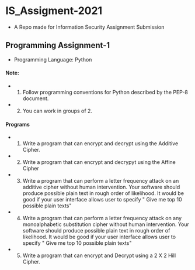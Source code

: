 # IS_Assigment-2021

- A Repo made for Information Security Assignment Submission

## Programming Assignment-1

- Programming Language: Python

#### Note: 
- 1. Follow programming conventions for Python described by the PEP-8 document.
- 2. You can work in groups of 2.

#### Programs
- 1. Write a program that can encrypt  and decrypt using the Additive Cipher.
- 2. Write a program that can encrypt and decrypyt using the Affine Cipher 
- 3. Write a program that can perform a letter frequency attack on an additive cipher without human intervention. Your software should produce possible plain text in rough order of likelihood. It would be good if your user interface allows user to specify " Give me top 10 possible plain texts"
- 4. Write a program that can perform a letter frequency attack on any monoalphabetic substitution cipher without human intervention. Your software should produce possible plain text in rough order of likelihood. It would be good if your user interface allows user to specify " Give me top 10 possible plain texts"
- 5. Write a program that can encrypt and Decrypt using a 2 X 2 Hill Cipher.